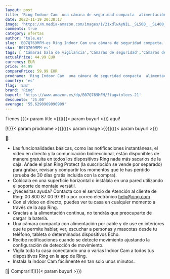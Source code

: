 ```yaml
---
layout: post
title: 'Ring Indoor Cam  una cámara de seguridad compacta  alimentación por cable  HD  comunicación bidireccional  compatible con Alexa | Incluye 30 días gratis del plan Ring Protect | Blanco'
date: 2022-11-19 20:38:17
image: 'https://m.media-amazon.com/images/I/21xdlwAyNIL._SL500_._SL400_.jpg'
comments: true
category: ofertas
author: 'tole.es'
slug: 'B07Q769MFM-es Ring Indoor Cam una cámara de seguridad compacta...'
sku: 'B07Q769MFM-es'
tags: [ 'Cámaras bala de vigilancia','Cámaras de seguridad','Cámaras de vigilancia','Dispositivos Amazon','Dispositivos Amazon y Accesorios','Electrónica','Fotografía y videocámaras','Seguridad e iluminación para hogar inteligente','alexa','ring','🇪🇸', ]
actualPrice: 44.99 EUR
currency: EUR
price: 44.99
comparePrice: 59.99 EUR
prodname: 'Ring Indoor Cam  una cámara de seguridad compacta  alimentación por cable  HD  comunicación bidireccional  compatible con Alexa | Incluye 30 días gratis del plan Ring Protect | Blanco'
country: 'es'
flag: '🇪🇸'
brand: 'Ring'
buyurl: 'https://www.amazon.es/dp/B07Q769MFM/?tag=tolees-21'
descuento: '25.00'
average: '55.6290909090909'
---
```


Tienes [{{< param title >}}]({{< param buyurl >}}) aqui!

[![{{< param prodname >}}]({{< param image >}})]({{< param buyurl >}})

🔎:

- Las funcionalidades básicas, como las notificaciones instantáneas, el vídeo en directo y la comunicación bidireccional, están disponibles de manera gratuita en todos los dispositivos Ring nada más sacarlos de la caja. Añade el plan Ring Protect (la suscripción se vende por separado) para grabar, revisar y compartir los momentos que te has perdido (prueba de 30 días gratis incluida con la compra).
- Colócala en una superficie horizontal o instálala en una pared utilizando el soporte de montaje versátil.
- ¿Necesitas ayuda? Contacta con el servicio de Atención al cliente de Ring: 00 800 87 00 97 81 o por correo electrónico help@ring.com
- Con el vídeo en directo, puedes ver tu casa en cualquier momento a través de la app Ring.
- Gracias a la alimentación continua, no tendrás que preocuparte de cargar la batería.
- Una cámara compacta con alimentación por cable y de use en interiores que te permite hablar, ver, escuchar a personas y mascotas desde tu teléfono, tableta o determinados dispositivos Echo.
- Recibe notificaciones cuando se detecte movimiento ajustando la configuración de detección de movimiento.
- Vigila toda tu casa conectando una o varias Indoor Cam a todos tus dispositivos Ring en la app de Ring.
- Instala la Indoor Cam fácilmente en tan solo unos minutos.

[🛒 Comprar!!!]({{< param buyurl >}})
